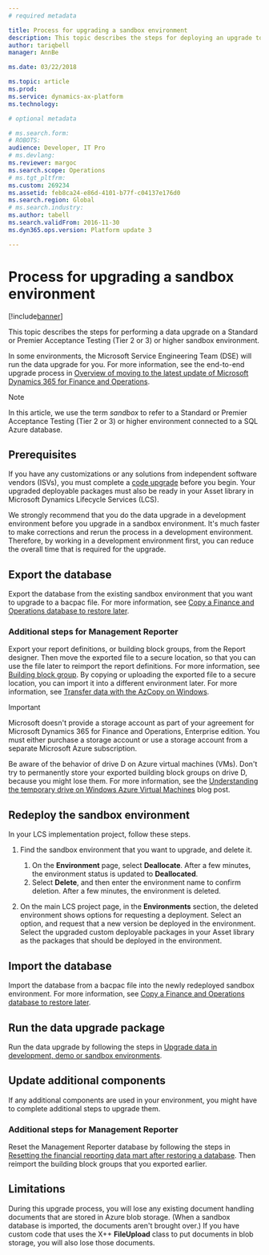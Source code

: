 ```yaml
---
# required metadata

title: Process for upgrading a sandbox environment
description: This topic describes the steps for deploying an upgrade to a non-production sandbox or standalone sandbox environment. 
author: tariqbell
manager: AnnBe

ms.date: 03/22/2018

ms.topic: article
ms.prod: 
ms.service: dynamics-ax-platform
ms.technology: 

# optional metadata

# ms.search.form: 
# ROBOTS: 
audience: Developer, IT Pro
# ms.devlang: 
ms.reviewer: margoc
ms.search.scope: Operations
# ms.tgt_pltfrm: 
ms.custom: 269234
ms.assetid: feb8ca24-e86d-4101-b77f-c04137e176d0
ms.search.region: Global
# ms.search.industry: 
ms.author: tabell
ms.search.validFrom: 2016-11-30
ms.dyn365.ops.version: Platform update 3

---
```


# Process for upgrading a sandbox environment

[!include[banner](../includes/banner.md)]

This topic describes the steps for performing a data upgrade on a Standard or Premier Acceptance Testing (Tier 2 or 3) or higher sandbox environment.

In some environments, the Microsoft Service Engineering Team (DSE) will run the data upgrade for you. For more information, see the end-to-end upgrade process in [Overview of moving to the latest update of Microsoft Dynamics 365 for Finance and Operations](upgrade-latest-update.md#scenario-3-upgrade-to-the-latest-application-release).

> [!NOTE]
> In this article, we use the term *sandbox* to refer to a Standard or Premier Acceptance Testing (Tier 2 or 3) or higher environment connected to a SQL Azure database.

## Prerequisites

If you have any customizations or any solutions from independent software vendors (ISVs), you must complete a [code upgrade](upgrade-latest-update.md#scenario-2-upgrade-your-custom-code) before you begin. Your upgraded deployable packages must also be ready in your Asset library in Microsoft Dynamics Lifecycle Services (LCS).

We strongly recommend that you do the data upgrade in a development environment before you upgrade in a sandbox environment. It's much faster to make corrections and rerun the process in a development environment. Therefore, by working in a development environment first, you can reduce the overall time that is required for the upgrade.

## Export the database

Export the database from the existing sandbox environment that you want to upgrade to a bacpac file. For more information, see [Copy a Finance and Operations database to restore later](../database/copy-operations-database.md).

### Additional steps for Management Reporter

Export your report definitions, or building block groups, from the Report designer. Then move the exported file to a secure location, so that you can use the file later to reimport the report definitions. For more information, see [Building block group](https://msdn.microsoft.com/en-us/library/dn464326.aspx#Exportabuildingblockgroup). By copying or uploading the exported file to a secure location, you can import it into a different environment later. For more information, see [Transfer data with the AzCopy on Windows](https://azure.microsoft.com/en-gb/documentation/articles/storage-use-azcopy/).

> [!IMPORTANT]
> Microsoft doesn't provide a storage account as part of your agreement for Microsoft Dynamics 365 for Finance and Operations, Enterprise edition. You must either purchase a storage account or use a storage account from a separate Microsoft Azure subscription.
>
> Be aware of the behavior of drive D on Azure virtual machines (VMs). Don't try to permanently store your exported building block groups on drive D, because you might lose them. For more information, see the [Understanding the temporary drive on Windows Azure Virtual Machines](https://blogs.msdn.microsoft.com/mast/2013/12/06/understanding-the-temporary-drive-on-windows-azure-virtual-machines/) blog post.

## Redeploy the sandbox environment

In your LCS implementation project, follow these steps.

1. Find the sandbox environment that you want to upgrade, and delete it.

    1. On the **Environment** page, select **Deallocate**. After a few minutes, the environment status is updated to **Deallocated**.
    2. Select **Delete**, and then enter the environment name to confirm deletion. After a few minutes, the environment is deleted.

2. On the main LCS project page, in the **Environments** section, the deleted environment shows options for requesting a deployment. Select an option, and request that a new version be deployed in the environment. Select the upgraded custom deployable packages in your Asset library as the packages that should be deployed in the environment.

## Import the database

Import the database from a bacpac file into the newly redeployed sandbox environment. For more information, see [Copy a Finance and Operations database to restore later](../database/copy-operations-database.md).

## Run the data upgrade package

Run the data upgrade by following the steps in [Upgrade data in development, demo or sandbox environments](upgrade-data-to-latest-update.md).

## Update additional components

If any additional components are used in your environment, you might have to complete additional steps to upgrade them.

### Additional steps for Management Reporter

Reset the Management Reporter database by following the steps in [Resetting the financial reporting data mart after restoring a database](../analytics/reset-financial-reporting-datamart-after-restore.md). Then reimport the building block groups that you exported earlier.

## Limitations

During this upgrade process, you will lose any existing document handling documents that are stored in Azure blob storage. (When a sandbox database is imported, the documents aren't brought over.) If you have custom code that uses the X++ **FileUpload** class to put documents in blob storage, you will also lose those documents.
